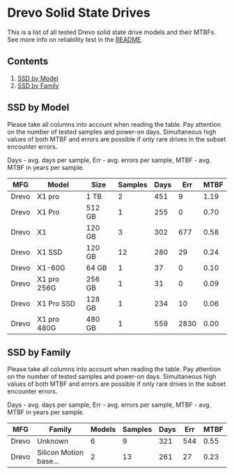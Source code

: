 Drevo Solid State Drives
========================

This is a list of all tested Drevo solid state drive models and their MTBFs. See
more info on reliability test in the [README](https://github.com/linuxhw/SMART).

Contents
--------

1. [ SSD by Model  ](#ssd-by-model)
2. [ SSD by Family ](#ssd-by-family)

SSD by Model
------------

Please take all columns into account when reading the table. Pay attention on the
number of tested samples and power-on days. Simultaneous high values of both MTBF
and errors are possible if only rare drives in the subset encounter errors.

Days - avg. days per sample,
Err  - avg. errors per sample,
MTBF - avg. MTBF in years per sample.

| MFG       | Model              | Size   | Samples | Days  | Err   | MTBF |
|-----------|--------------------|--------|---------|-------|-------|------|
| Drevo     | X1 pro             | 1 TB   | 2       | 451   | 9     | 1.19   |
| Drevo     | X1 Pro             | 512 GB | 1       | 255   | 0     | 0.70   |
| Drevo     | X1                 | 120 GB | 3       | 302   | 677   | 0.58   |
| Drevo     | X1 SSD             | 120 GB | 12      | 280   | 29    | 0.24   |
| Drevo     | X1-60G             | 64 GB  | 1       | 37    | 0     | 0.10   |
| Drevo     | X1 pro 256G        | 256 GB | 1       | 31    | 0     | 0.09   |
| Drevo     | X1 Pro SSD         | 128 GB | 1       | 234   | 10    | 0.06   |
| Drevo     | X1 pro 480G        | 480 GB | 1       | 559   | 2830  | 0.00   |

SSD by Family
-------------

Please take all columns into account when reading the table. Pay attention on the
number of tested samples and power-on days. Simultaneous high values of both MTBF
and errors are possible if only rare drives in the subset encounter errors.

Days - avg. days per sample,
Err  - avg. errors per sample,
MTBF - avg. MTBF in years per sample.

| MFG       | Family                 | Models | Samples | Days  | Err   | MTBF |
|-----------|------------------------|--------|---------|-------|-------|------|
| Drevo     | Unknown                | 6      | 9       | 321   | 544   | 0.55   |
| Drevo     | Silicon Motion base... | 2      | 13      | 261   | 27    | 0.23   |
